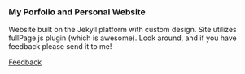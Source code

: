 ### My Porfolio and Personal Website

Website built on the Jekyll platform with custom design. Site utilizes fullPage.js plugin (which is awesome). Look around, and if you have feedback please send it to me!

[Feedback](http://mattfit.ch#contact)